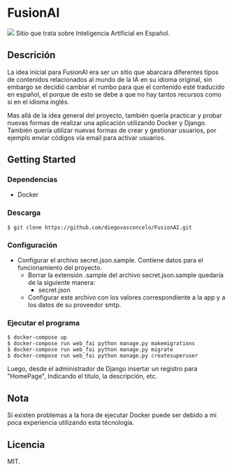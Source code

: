 # FusionAI
![](https://i.imgur.com/roUPorE.png)
Sitio que trata sobre Inteligencia Artificial en Español. 

## Descrición

La idea inicial para FusionAI era ser un sitio que abarcara diferentes tipos de contenidos relacionados al mundo de la IA en su idioma original, sin embargo se decidió cambiar el rumbo para que el contenido esté traducido en español, el porque de esto se debe a que no hay tantos recursos como si en el idioma inglés.

Mas allá de la idea general del proyecto, también quería practicar y probar nuevas formas de realizar una aplicación utilizando Docker y Django. También quería utilizar nuevas formas de crear y gestionar usuarios, por ejemplo enviar códigos vía email para activar usuarios.


## Getting Started

### Dependencias

* Docker

### Descarga
```
$ git clone https://github.com/diegovasconcelo/FusionAI.git
```

### Configuración
* Configurar el archivo secret.json.sample. Contiene datos para el funcionamiento del proyecto.
    * Borrar la extensión .sample del archivo secret.json.sample quedaría de la siguiente manera:
        * secret.json
    * Configurar este archivo con los valores correspondiente a la app y a los datos de su proveedor smtp.

### Ejecutar el programa

```
$ docker-compose up
$ docker-compose run web_fai python manage.py makemigrations
$ docker-compose run web_fai python manage.py migrate
$ docker-compose run web_fai python manage.py createsuperuser
```
Luego, desde el administrador de Django insertar un registro para "HomePage", Indicando el título, la descripción, etc.


## Nota

Si existen problemas a la hora de ejecutar Docker puede ser debido a mi poca experiencia utilizando esta técnología. 


## Licencia
MIT.

